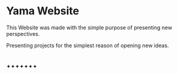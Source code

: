 # Yama Website

This Website was made with the simple purpose of presenting new perspectives.

Presenting projects for the simplest reason of opening new ideas.

# 

✦✦✦✦✦✦✦